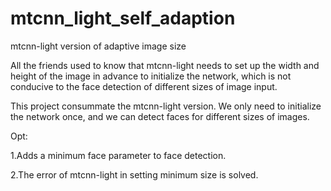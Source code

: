 # mtcnn_light_self_adaption
mtcnn-light version of adaptive image size

All the friends used to know that mtcnn-light needs to set up the width and height of the image in advance to initialize the network, which is not conducive to the face detection of different sizes of image input.

This project consummate the mtcnn-light version. We only need to initialize the network once, and we can detect faces for different sizes of images.

Opt: 

1.Adds a minimum face parameter to face detection.

2.The error of mtcnn-light in setting minimum size is solved.
